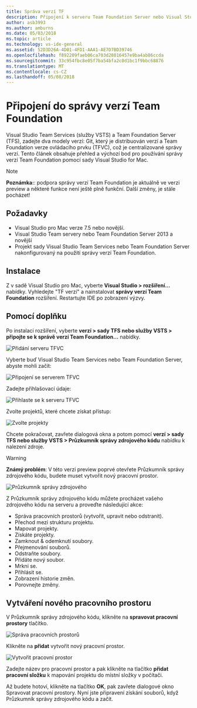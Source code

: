 ```yaml
---
title: Správa verzí TF
description: Připojení k serveru Team Foundation Server nebo Visual Studio Team Services s verzí Team Foundation.
author: asb3993
ms.author: amburns
ms.date: 05/03/2018
ms.topic: article
ms.technology: vs-ide-general
ms.assetid: 52D3D26A-4D01-4FD1-AAA1-AE7D7BD39746
ms.openlocfilehash: f892209faeb06ca703d28016457e9ba4ab86ccda
ms.sourcegitcommit: 33c954fbc8e05f7ba54bfa2c0d1bc1f9bbc68876
ms.translationtype: MT
ms.contentlocale: cs-CZ
ms.lasthandoff: 05/08/2018
---
```

# <a name="connecting-to-team-foundation-version-control"></a>Připojení do správy verzí Team Foundation 

Visual Studio Team Services (služby VSTS) a Team Foundation Server (TFS), zadejte dva modely verzí: Git, který je distribuován verzí a Team Foundation verze ovládacího prvku (TFVC), což je centralizované správy verzí. Tento článek obsahuje přehled a výchozí bod pro používání správy verzí Team Foundation pomocí sady Visual Studio for Mac.

> [!NOTE]
> **Poznámka:**: podpora správy verzí Team Foundation je aktuálně ve verzi preview a některé funkce není ještě plně funkční. Další změny, je stále pocházet!

## <a name="requirements"></a>Požadavky

* Visual Studio pro Mac verze 7.5 nebo novější.
* Visual Studio Team servery nebo Team Foundation Server 2013 a novější
* Projekt sady Visual Studio Team Services nebo Team Foundation Server nakonfigurovaný na použití správy verzí Team Foundation.

## <a name="installation"></a>Instalace

Z v sadě Visual Studio pro Mac, vyberte **Visual Studio > rozšíření...**  nabídky. Vyhledejte "TF verzí" a nainstalovat **správy verzí Team Foundation** rozšíření. Restartujte IDE po zobrazení výzvy.

## <a name="using-the-add-in"></a>Pomocí doplňku

Po instalaci rozšíření, vyberte **verzí > sady TFS nebo služby VSTS > připojte se k správě verzí Team Foundation...**  nabídky. 

![Přidání serveru TFVC](media/tfvc-add-remove-server.png)


Vyberte buď Visual Studio Team Services nebo Team Foundation Server, abyste mohli začít:

![Připojení se serverem TFVC](media/tfvc-choose-server-type.png)

Zadejte přihlašovací údaje: 

![Přihlaste se k serveru TFVC](media/tfvc-login.png)

Zvolte projektů, které chcete získat přístup: 

![Zvolte projekty](media/tfvc-choose-projects.png)

Chcete pokračovat, zavřete dialogová okna a potom pomocí **verzí > sady TFS nebo služby VSTS > Průzkumník správy zdrojového kódu** nabídku k nalezení zdroje.

> [!WARNING]
> **Známý problém**: V této verzi preview poprvé otevřete Průzkumník správy zdrojového kódu, budete muset vytvořit nový pracovní prostor.

![Průzkumník správy zdrojového](media/tfvc-source-explorer.png)

Z Průzkumník správy zdrojového kódu můžete procházet vašeho zdrojového kódu na serveru a proveďte následující akce:

- Správa pracovních prostorů (vytvořit, upravit nebo odstranit).
- Přechod mezi strukturu projektu.
- Mapovat projekty.
- Získáte projekty.
- Zamknout & odemknutí soubory.
- Přejmenování souborů.
- Odstraňte soubory.
- Přidáte nový soubor.
- Mrkni se.
- Přihlásit se.
- Zobrazení historie změn.
- Porovnejte změny.

## <a name="creating-a-new-workspace"></a>Vytváření nového pracovního prostoru

V Průzkumník správy zdrojového kódu, klikněte na **spravovat pracovní prostory** tlačítko. 

![Správa pracovních prostorů](media/tfvc-manage-workspaces.png)

Klikněte na **přidat** vytvořit nový pracovní prostor.

![Vytvořit pracovní prostor](media/tfvc-create-workspace.png)

Zadejte název pro pracovní prostor a pak klikněte na tlačítko **přidat pracovní složku** k mapování projektu do místní složky v počítači.

Až budete hotoví, klikněte na tlačítko **OK**, pak zavřete dialogové okno Spravovat pracovní prostory. Nyní jste připravení získání souborů, když Průzkumník správy zdrojového kódu a začít.